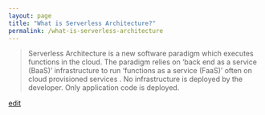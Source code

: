 ```yaml
---
layout: page
title: "What is Serverless Architecture?"
permalink: /what-is-serverless-architecture
---
```


> Serverless Architecture is a new software paradigm which executes functions in the cloud. The paradigm relies on ‘back end as a service (BaaS)’ infrastructure to run ‘functions as a service (FaaS)’ often on cloud provisioned services . No infrastructure is deployed by the developer. Only application code is deployed.

<p class="edit-term"><a href="https://github.com/and-digital/tech-definitions/blog/master/definitions/architecture-styles/serverless-architecture.md">edit</a></p>
